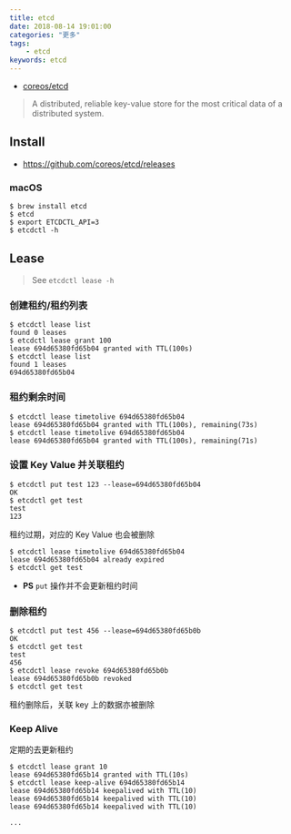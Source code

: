```yaml
---
title: etcd
date: 2018-08-14 19:01:00
categories: "更多"
tags:
    - etcd
keywords: etcd
---
```


- [coreos/etcd](https://github.com/coreos/etcd)

> A distributed, reliable key-value store for the most critical data of a distributed system.

<!-- more -->

## Install

- https://github.com/coreos/etcd/releases

### macOS

```
$ brew install etcd
$ etcd
$ export ETCDCTL_API=3
$ etcdctl -h
```

## Lease

> See `etcdctl lease -h`

### 创建租约/租约列表

```
$ etcdctl lease list
found 0 leases
$ etcdctl lease grant 100
lease 694d65380fd65b04 granted with TTL(100s)
$ etcdctl lease list     
found 1 leases
694d65380fd65b04
```

### 租约剩余时间

```
$ etcdctl lease timetolive 694d65380fd65b04
lease 694d65380fd65b04 granted with TTL(100s), remaining(73s)
$ etcdctl lease timetolive 694d65380fd65b04
lease 694d65380fd65b04 granted with TTL(100s), remaining(71s)
```

### 设置 Key Value 并关联租约

```
$ etcdctl put test 123 --lease=694d65380fd65b04
OK
$ etcdctl get test                             
test
123
```

租约过期，对应的 Key Value 也会被删除

```
$ etcdctl lease timetolive 694d65380fd65b04
lease 694d65380fd65b04 already expired
$ etcdctl get test
```

- **PS** `put` 操作并不会更新租约时间

### 删除租约

```
$ etcdctl put test 456 --lease=694d65380fd65b0b
OK
$ etcdctl get test
test
456
$ etcdctl lease revoke 694d65380fd65b0b
lease 694d65380fd65b0b revoked
$ etcdctl get test
```

租约删除后，关联 key 上的数据亦被删除

### Keep Alive

定期的去更新租约

```
$ etcdctl lease grant 10                   
lease 694d65380fd65b14 granted with TTL(10s)
$ etcdctl lease keep-alive 694d65380fd65b14
lease 694d65380fd65b14 keepalived with TTL(10)
lease 694d65380fd65b14 keepalived with TTL(10)
lease 694d65380fd65b14 keepalived with TTL(10)

...

```


